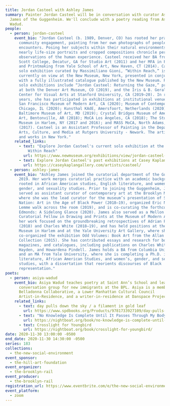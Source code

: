 ```yaml
---
title: Jordan Casteel with Ashley James
summary: Painter Jordan Casteel will be in conversation with curator Ashley
  James of the Guggenheim. We'll conclude with a poetry reading from Asiya
  Wadud.
people:
  - person: jordan-casteel
    event_bio: "Jordan Casteel (b. 1989, Denver, CO) has rooted her practice in
      community engagement, painting from her own photographs of people she
      encounters. Posing her subjects within their natural environments, her
      nearly life-size portraits and cropped compositions chronicle personal
      observations of the human experience. Casteel received her BA from Agnes
      Scott College, Decatur, GA for Studio Art (2011) and her MFA in Painting
      and Printmaking from Yale School of Art, New Haven, CT (2014). Casteel's
      solo exhibition curated by Massimiliano Gioni, “Within Reach,” is
      currently on view at the New Museum, New York, presented in conjunction
      with a fully illustrated catalogue published by the New Museum. Recent
      solo exhibitions include “Jordan Casteel: Returning the Gaze,” presented
      at both the Denver Art Museum, CO (2019), and the Iris & B. Gerald Cantor
      Center for Visual Arts at Stanford University, CA (2019–20). In recent
      years, she has participated in exhibitions at institutional venues such as
      San Francisco Museum of Modern Art, CA (2020); Museum of Contemporary Art,
      Chicago, IL (2020); Kunsthal KAdE, Amersfoort, Netherlands (2020);
      Baltimore Museum of Art, MD (2019); Crystal Bridges Museum of American
      Art, Bentonville, AR (2018); MoCA Los Angeles, CA (2018); The Studio
      Museum in Harlem, NY (2017 and 2016); and MASS MoCA, North Adams, MA
      (2017). Casteel is an Assistant Professor of Painting in the Department of
      Arts, Culture, and Media at Rutgers University - Newark. The artist lives
      and works in New York."
    related_links:
      - text: "Explore Jordan Casteel's current solo exhibition at the New Museum:
          Within Reach"
        url: https://www.newmuseum.org/exhibitions/view/jordan-casteel-within-reach
      - text: Explore Jordan Casteel's past exhibitions at Casey Kaplan Gallery
        url: https://caseykaplangallery.com/artists/casteel/
  - person: ashley-james
    event_bio: "Ashley James joined the curatorial department of the Guggenheim in
      2019. Her work merges curatorial practice with an academic background
      rooted in African American studies, English literature, and women’s,
      gender, and sexuality studies. Prior to joining the Guggenheim, James
      served as assistant curator of contemporary art at the Brooklyn Museum,
      where she was the lead curator for the museum’s presentation of Soul of a
      Nation: Art in the Age of Black Power (2018–19), organized Eric N. Mack:
      Lemme walk across the room (2019), and is co-curating the forthcoming John
      Edmonds: A Sidelong Glance (2020). James also served as a Mellon
      Curatorial Fellow in Drawing and Prints at the Museum of Modern Art, where
      her work focused on the groundbreaking retrospectives of Adrian Piper
      (2018) and Charles White (2018–19), and has held positions at the Studio
      Museum in Harlem and at the Yale University Art Gallery, where she
      co-organized the exhibition Odd Volumes: Book Art from the Allan Chasanoff
      Collection (2015). She has contributed essays and research for books,
      magazines, and catalogues, including publications on Charles White, Palmer
      Hayden, and Howardena Pindell. James holds a BA from Columbia University
      and an MA from Yale University, where she is completing a Ph.D. in English
      literature, African American Studies, and women’s, gender, and sexuality
      studies, with a dissertation that reorients discourses of Black
      representation."
poets:
  - person: asiya-wadud
    event_bio: Asiya Wadud teaches poetry at Saint Ann’s School and leads an English
      conversation group for new immigrants at the BPL. Asiya is a member of the
      Belladonna Collaborative, a Lower Manhattan Cultural Council
      Artist-in-Residence, and a writer-in-residence at Danspace Project.
    related_links:
      - text: day pulls down the sky / a filament in gold leaf
        url: https://www.spdbooks.org/Products/9781733927109/day-pulls-down-the-sky--a-filament-in-gold-leaf.aspx
      - text: "No Knowledge Is Complete Until It Passes Through My Body "
        url: https://nightboat.org/book/no-knowledge-is-complete-until-it-passes-through-my-body/
      - text: Crosslight for Youngbird
        url: https://nightboat.org/book/crosslight-for-youngbird/
date: 2020-11-30 13:00:00 -0500
end_date: 2020-11-30 14:30:00 -0500
series: 183
collections:
  - the-new-social-environment
event_sponsor:
  - the-hill-art-foundation
event_organizer:
  - the-brooklyn-rail
event_producer:
  - the-brooklyn-rail
registration_url: https://www.eventbrite.com/e/the-new-social-environment-183-jordan-casteel-tickets-129608495499
event_platform:
  - zoom
---
```

